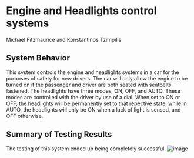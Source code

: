 # Engine and Headlights control systems
Michael Fitzmaurice and Konstantinos Tzimpilis

## System Behavior
This system controls the engine and headlights systems in a car for the purposes of safety for new drivers. The car will only allow the engine to be turned on if the passenger and driver are both seated with seatbelts fastened. The headlights have three modes, ON, OFF, and AUTO. These modes are controlled with the driver by use of a dial. When set to ON or OFF, the headlights will be permanently set to that repective state, while in AUTO, the headlights will only be ON when a lack of light is sensed, and OFF otherwise.

## Summary of Testing Results
The testing of this system ended up being completely successful.
![image](https://github.com/user-attachments/assets/73af66a1-7a75-45f1-b986-bac2f3c38b58)

